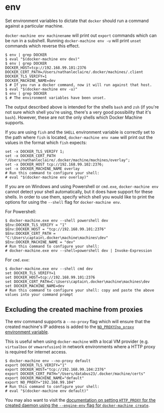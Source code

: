<!--[metadata]>
+++
title = "env"
description = "Set environment variables on a machine"
keywords = ["machine, env, subcommand"]
[menu.machine]
parent="smn_machine_subcmds"
+++
<![end-metadata]-->

# env

Set environment variables to dictate that `docker` should run a command against
a particular machine.

`docker-machine env machinename` will print out `export` commands which can be
run in a subshell. Running `docker-machine env -u` will print `unset` commands
which reverse this effect.

    $ env | grep DOCKER
    $ eval "$(docker-machine env dev)"
    $ env | grep DOCKER
    DOCKER_HOST=tcp://192.168.99.101:2376
    DOCKER_CERT_PATH=/Users/nathanleclaire/.docker/machines/.client
    DOCKER_TLS_VERIFY=1
    DOCKER_MACHINE_NAME=dev
    $ # If you run a docker command, now it will run against that host.
    $ eval "$(docker-machine env -u)"
    $ env | grep DOCKER
    $ # The environment variables have been unset.

The output described above is intended for the shells `bash` and `zsh` (if
you're not sure which shell you're using, there's a very good possibility that
it's `bash`). However, these are not the only shells which Docker Machine
supports.

If you are using `fish` and the `SHELL` environment variable is correctly set to
the path where `fish` is located, `docker-machine env name` will print out the
values in the format which `fish` expects:

    set -x DOCKER_TLS_VERIFY 1;
    set -x DOCKER_CERT_PATH "/Users/nathanleclaire/.docker/machine/machines/overlay";
    set -x DOCKER_HOST tcp://192.168.99.102:2376;
    set -x DOCKER_MACHINE_NAME overlay
    # Run this command to configure your shell:
    # eval "$(docker-machine env overlay)"

If you are on Windows and using Powershell or `cmd.exe`, `docker-machine env`
cannot detect your shell automatically, but it does have support for these
shells. In order to use them, specify which shell you would like to print the
options for using the `--shell` flag for `docker-machine env`.

For Powershell:

    $ docker-machine.exe env --shell powershell dev
    $Env:DOCKER_TLS_VERIFY = "1"
    $Env:DOCKER_HOST = "tcp://192.168.99.101:2376"
    $Env:DOCKER_CERT_PATH = "C:\Users\captain\.docker\machine\machines\dev"
    $Env:DOCKER_MACHINE_NAME = "dev"
    # Run this command to configure your shell:
    # docker-machine.exe env --shell=powershell dev | Invoke-Expression

For `cmd.exe`:

    $ docker-machine.exe env --shell cmd dev
    set DOCKER_TLS_VERIFY=1
    set DOCKER_HOST=tcp://192.168.99.101:2376
    set DOCKER_CERT_PATH=C:\Users\captain\.docker\machine\machines\dev
    set DOCKER_MACHINE_NAME=dev
    # Run this command to configure your shell: copy and paste the above values into your command prompt

## Excluding the created machine from proxies

The env command supports a `--no-proxy` flag which will ensure that the created
machine's IP address is added to the [`NO_PROXY`/`no_proxy` environment
variable](https://wiki.archlinux.org/index.php/Proxy_settings).

This is useful when using `docker-machine` with a local VM provider (e.g.
`virtualbox` or `vmwarefusion`) in network environments where a HTTP proxy is
required for internet access.

    $ docker-machine env --no-proxy default
    export DOCKER_TLS_VERIFY="1"
    export DOCKER_HOST="tcp://192.168.99.104:2376"
    export DOCKER_CERT_PATH="/Users/databus23/.docker/machine/certs"
    export DOCKER_MACHINE_NAME="default"
    export NO_PROXY="192.168.99.104"
    # Run this command to configure your shell:
    # eval "$(docker-machine env default)"

You may also want to visit the [documentation on setting `HTTP_PROXY` for the
created daemon using the `--engine-env` flag for `docker-machine
create`](https://docs.docker.com/machine/reference/create/#specifying-configuration-options-for-the-created-docker-engine).
